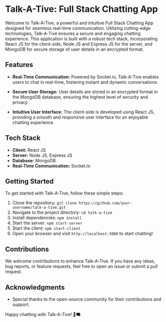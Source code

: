 # Talk-A-Tive: Full Stack Chatting App

Welcome to Talk-A-Tive, a powerful and intuitive Full Stack Chatting App designed for seamless real-time communication. Utilizing cutting-edge technologies, Talk-A-Tive ensures a secure and engaging chatting experience. This application is built with a robust tech stack, incorporating React JS for the client-side, Node JS and Express JS for the server, and MongoDB for secure storage of user details in an encrypted format.

## Features

- **Real-Time Communication:** Powered by Socket.io, Talk-A-Tive enables users to chat in real-time, fostering instant and dynamic conversations.

- **Secure User Storage:** User details are stored in an encrypted format in the MongoDB database, ensuring the highest level of security and privacy.

- **Intuitive User Interface:** The client-side is developed using React JS, providing a smooth and responsive user interface for an enjoyable chatting experience.

## Tech Stack

- **Client:** React JS
- **Server:** Node JS, Express JS
- **Database:** MongoDB
- **Real-Time Communication:** Socket.io

## Getting Started

To get started with Talk-A-Tive, follow these simple steps:

1. Clone the repository: `git clone https://github.com/your-username/talk-a-tive.git`
2. Navigate to the project directory: `cd talk-a-tive`
3. Install dependencies: `npm install`
4. Start the server: `npm start-server`
5. Start the client: `npm start-client`
6. Open your browser and visit `http://localhost:3000` to start chatting!

## Contributions

We welcome contributions to enhance Talk-A-Tive. If you have any ideas, bug reports, or feature requests, feel free to open an issue or submit a pull request.



## Acknowledgments

- Special thanks to the open-source community for their contributions and support.

Happy chatting with Talk-A-Tive! 🚀🗨️
